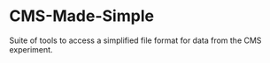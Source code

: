 # CMS-Made-Simple
Suite of tools to access a simplified file format for data from the CMS experiment. 
